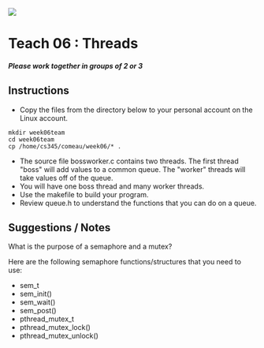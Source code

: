 ![](../images/banner.jpg)

# Teach 06 : Threads

##### Please work together in groups of 2 or 3


## Instructions

- Copy the files from the directory below to your personal account on the Linux account. 
 
```
mkdir week06team
cd week06team
cp /home/cs345/comeau/week06/* .
```

- The source file bossworker.c contains two threads.  The first thread "boss" will add values to a common queue.  The "worker" threads will take values off of the queue.
- You will have one boss thread and many worker threads.
- Use the makefile to build your program.
- Review queue.h to understand the functions that you can do on a queue.


## Suggestions / Notes

What is the purpose of a semaphore and a mutex?

Here are the following semaphore functions/structures that you need to use:

- sem_t
- sem_init()
- sem_wait()
- sem_post()
- pthread_mutex_t
- pthread_mutex_lock()
- pthread_mutex_unlock()
  
